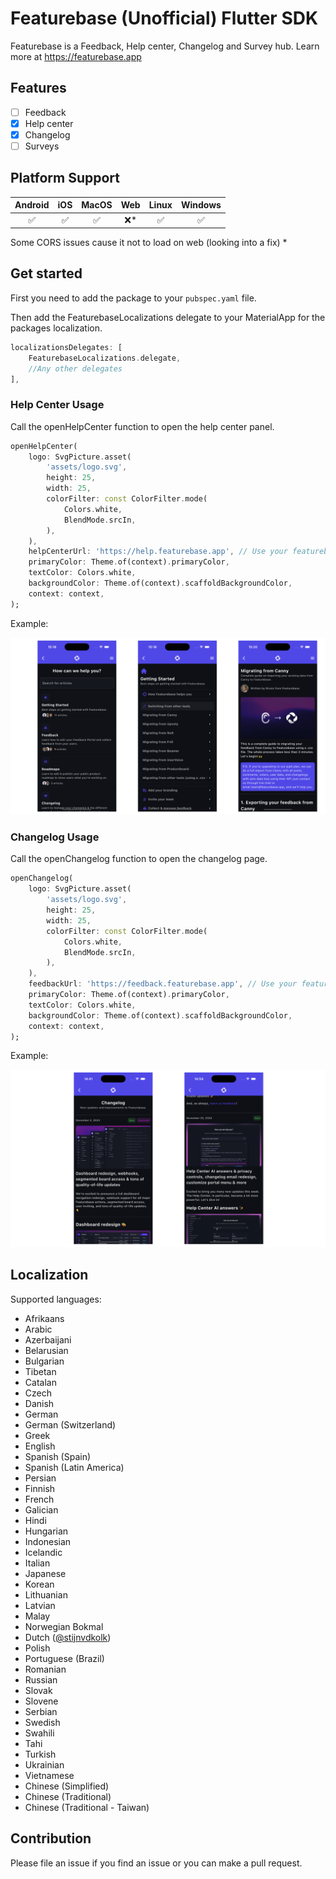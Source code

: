 # Featurebase (Unofficial) Flutter SDK

Featurebase is a Feedback, Help center, Changelog and Survey hub. Learn more at <https://featurebase.app>

## Features

- [ ] Feedback
- [X] Help center
- [X] Changelog
- [ ] Surveys

## Platform Support

| Android |  iOS  | MacOS |  Web  | Linux | Windows |
| :-----: | :---: | :---: | :---: | :---: | :-----: |
|   ✅   |   ✅   |   ✅   |   ❌*  |   ✅    |    ✅   |

Some CORS issues cause it not to load on web (looking into a fix) *

## Get started

First you need to add the package to your `pubspec.yaml` file.

Then add the FeaturebaseLocalizations delegate to your MaterialApp for the packages localization.

```dart
localizationsDelegates: [
    FeaturebaseLocalizations.delegate,
    //Any other delegates
],
```

### Help Center Usage

Call the openHelpCenter function to open the help center panel.

```dart
openHelpCenter(
    logo: SvgPicture.asset(
        'assets/logo.svg',
        height: 25,
        width: 25,
        colorFilter: const ColorFilter.mode(
            Colors.white,
            BlendMode.srcIn,
        ),
    ),
    helpCenterUrl: 'https://help.featurebase.app', // Use your featurebase url
    primaryColor: Theme.of(context).primaryColor,
    textColor: Colors.white,
    backgroundColor: Theme.of(context).scaffoldBackgroundColor,
    context: context,
);
```

Example:

![Example Image](https://raw.githubusercontent.com/ae1dev/flutter_featurebase/refs/heads/main/docs/imgs/Featurebase_Help_Center_Example.png)

### Changelog Usage

Call the openChangelog function to open the changelog page.

```dart
openChangelog(
    logo: SvgPicture.asset(
        'assets/logo.svg',
        height: 25,
        width: 25,
        colorFilter: const ColorFilter.mode(
            Colors.white,
            BlendMode.srcIn,
        ),
    ),
    feedbackUrl: 'https://feedback.featurebase.app', // Use your featurebase url
    primaryColor: Theme.of(context).primaryColor,
    textColor: Colors.white,
    backgroundColor: Theme.of(context).scaffoldBackgroundColor,
    context: context,
);
```

Example:

![Example Image](https://raw.githubusercontent.com/ae1dev/flutter_featurebase/refs/heads/main/docs/imgs/Featurebase_Changelog_Example.png)

## Localization

Supported languages:

- Afrikaans
- Arabic
- Azerbaijani
- Belarusian
- Bulgarian
- Tibetan
- Catalan
- Czech
- Danish
- German
- German (Switzerland)
- Greek
- English
- Spanish (Spain)
- Spanish (Latin America)
- Persian
- Finnish
- French
- Galician
- Hindi
- Hungarian
- Indonesian
- Icelandic
- Italian
- Japanese
- Korean
- Lithuanian
- Latvian
- Malay
- Norwegian Bokmal
- Dutch ([@stijnvdkolk](https://github.com/stijnvdkolk))
- Polish
- Portuguese (Brazil)
- Romanian
- Russian
- Slovak
- Slovene
- Serbian
- Swedish
- Swahili
- Tahi
- Turkish
- Ukrainian
- Vietnamese
- Chinese (Simplified)
- Chinese (Traditional)
- Chinese (Traditional - Taiwan)

## Contribution

Please file an issue if you find an issue or you can make a pull request.
